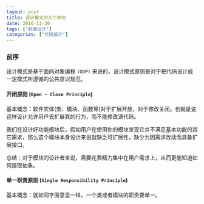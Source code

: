 ```yaml
---
layout: post
title: 设计模式的几个原则
date: 2016-11-30
tags: ["封装设计"]
categories: ["代码设计"]
---
```


### 前序

设计模式是基于面向对象编程 `(OOP)` 来说的，设计模式原则是对于把代码设计成一定模式所遵循的公共意识规范。

#### 开闭原则 (`Open - Close Principle`)

基本概念：软件实体(类、模块、函数等)对于扩展开放，对于修改关闭。也就是说这样设计允许用户去扩展其的行为，而不能修改源代码。

我们在设计好功能模块后，假如用户在使用你的模块发现它并不满足基本功能的其它需求，那么这个模块本身设计来说就缺乏可扩展性，缺少为因需求改动而具备扩展接口。

总结：对于模块的设计者来说，需要花费精力集中在用户需求上，从而更能知道如何提取抽象。

#### 单一职责原则 (`Single Responsibility Principle`)

基本概念：就如同字面意思一样，一个类或者模块的职责要单一。
 